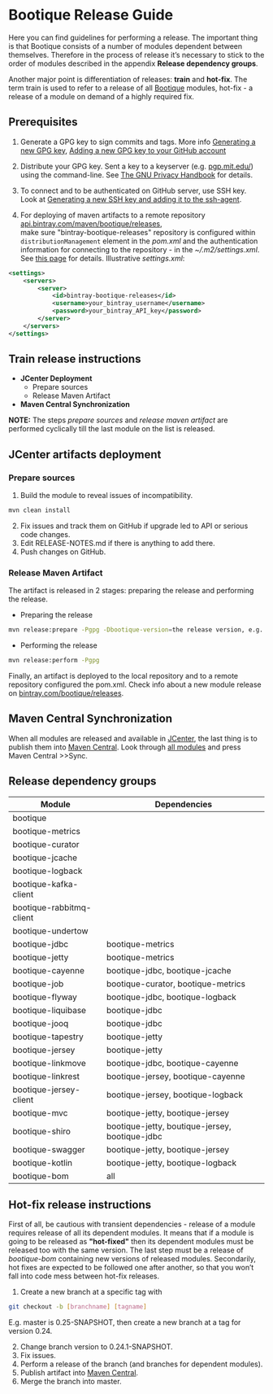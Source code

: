 # Bootique Release Guide

Here you can find guidelines for performing a release. The important thing is that Bootique consists of a number of modules dependent between themselves. 
Therefore in the process of release it’s necessary to stick to the order of modules described in the appendix **Release dependency groups**.

Another major point is differentiation of releases: **train** and **hot-fix**. The term train is used to refer to a release of all [Bootique](https://github.com/bootique)
modules, hot-fix - a release of a module on demand of a highly required fix. 

## Prerequisites 

1. Generate a GPG key to sign commits and tags. More info [Generating a new GPG key](https://help.github.com/articles/generating-a-new-gpg-key/), 
[Adding a new GPG key to your GitHub account](https://help.github.com/articles/adding-a-new-gpg-key-to-your-github-account/)

2. Distribute your GPG key. Sent a key to a keyserver (e.g. [pgp.mit.edu/](https://pgp.mit.edu/)) using the command-line. 
See [The GNU Privacy Handbook](https://www.gnupg.org/gph/en/manual/x457.html) for details.

3. To connect and to be authenticated on GitHub server, use SSH key.  
Look at [Generating a new SSH key and adding it to the ssh-agent](https://help.github.com/articles/generating-a-new-ssh-key-and-adding-it-to-the-ssh-agent/).

4. For deploying of maven artifacts to a remote repository [api.bintray.com/maven/bootique/releases](https://api.bintray.com/maven/bootique/releases),  
make sure "bintray-bootique-releases" repository is configured within `distributionManagement` element in the *pom.xml* and the authentication information 
for connecting to the repository - in the *~/.m2/settings.xml*. 
See [this page](http://www.apache.org/dev/publishing-maven-artifacts.html) for details. 
Illustrative *settings.xml*:
```xml
<settings>
    <servers>
        <server>
            <id>bintray-bootique-releases</id>
            <username>your_bintray_username</username>
            <password>your_bintray_API_key</password>
        </server>
    </servers>
</settings>
```

## Train release instructions

* **JCenter Deployment** 
    * Prepare sources
    * Release Maven Artifact
* **Maven Central Synchronization** 

**NOTE:** The steps *prepare sources* and *release maven artifact* are performed cyclically till the last module on the list is released.

## JCenter artifacts deployment

### Prepare sources

1. Build the module to reveal issues of incompatibility.
```bash
mvn clean install
```
2. Fix issues and track them on GitHub if upgrade led to API or serious code changes. 
3. Edit RELEASE-NOTES.md if there is anything to add there.
4. Push changes on GitHub.

### Release Maven Artifact

The artifact is released in 2 stages: preparing the release and performing the release.

* Preparing the release
```bash
mvn release:prepare -Pgpg -Dbootique-version=the release version, e.g. 0.24
```
* Performing the release
```bash
mvn release:perform -Pgpg 
```
Finally, an artifact is deployed to the local repository and to a remote repository configured the pom.xml. 
Check info about a new module release on [bintray.com/bootique/releases](https://bintray.com/bootique/releases).	

## Maven Central Synchronization

When all modules are released and available in [JCenter](https://bintray.com/bintray/jcenter),  the last thing is to publish them into [Maven Central](https://search.maven.org). 
Look through [all modules](https://bintray.com/bootique/releases) and press Maven Central >>Sync. 


## Release dependency groups


Module                  | Dependencies                                      |    
----------------------- | --------------------------------------------------|
bootique                |                                                   |   
bootique-metrics        |                                                   |
bootique-curator        |                                                   |
bootique-jcache         |                                                   |
bootique-logback        |                                                   |
bootique-kafka-client   |                                                   |
bootique-rabbitmq-client|                                                   |
bootique-undertow       |                                                   |
bootique-jdbc           | bootique-metrics                                  |
bootique-jetty          | bootique-metrics                                  |    
bootique-cayenne        | bootique-jdbc, bootique-jcache                    |
bootique-job            | bootique-curator, bootique-metrics                |
bootique-flyway         | bootique-jdbc, bootique-logback                   |    
bootique-liquibase      | bootique-jdbc                                     |        
bootique-jooq           | bootique-jdbc                                     |
bootique-tapestry       | bootique-jetty                                    |
bootique-jersey         | bootique-jetty                                    |
bootique-linkmove       | bootique-jdbc, bootique-cayenne                   |    
bootique-linkrest       | bootique-jersey, bootique-cayenne                 |
bootique-jersey-client  | bootique-jersey, bootique-logback                 |
bootique-mvc            | bootique-jetty, bootique-jersey                   |   
bootique-shiro          | bootique-jetty, boutique-jersey, bootique-jdbc    |
bootique-swagger        | bootique-jetty, bootique-jersey                   |    
bootique-kotlin         | bootique-jetty, bootique-logback                  |    
bootique-bom            | all                                               |    


## Hot-fix release instructions

First of all, be cautious with transient dependencies - release of a module requires release of all its dependent modules.
It means that if a module is going to be released as **"hot-fixed"** then its dependent modules must be released too with the same version.
The last step must be a release of *bootique-bom* containing new versions of released modules.
Secondarily, hot fixes are expected to be followed one after another, so that you won’t fall into code mess between hot-fix releases.

1. Create a new branch at a specific tag with
```bash
git checkout -b [branchname] [tagname]
```
E.g. master is 0.25-SNAPSHOT, then create a new branch at a tag for version 0.24.

2. Change branch version to 0.24.1-SNAPSHOT.
3. Fix issues.
4. Perform a release of the branch (and branches for dependent modules).
5. Publish artifact into [Maven Central](https://search.maven.org).
6. Merge the branch into master.

 
